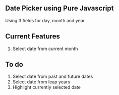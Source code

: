 ## Date Picker using Pure Javascript

Using 3 fields for day, month and year

## Current Features

1.  Select date from current month

## To do

1.  Select date from past and future dates
2.  Select date from leap years
3.  Highlight currently selected date